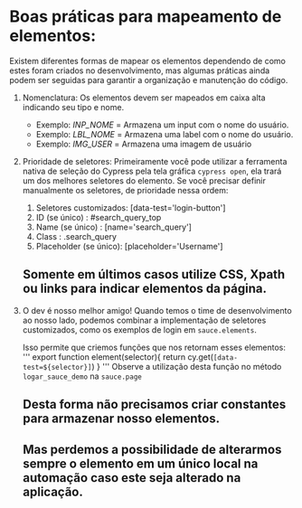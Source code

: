 # Boas práticas para mapeamento de elementos:
  
Existem diferentes formas de mapear os elementos dependendo de como estes foram criados no desenvolvimento,
mas algumas práticas ainda podem ser seguidas para garantir a organização e manutenção do código.
  
1. Nomenclatura: 
    Os elementos devem ser mapeados em caixa alta indicando seu tipo e nome.
    - Exemplo: *INP_NOME* = Armazena um input com o nome do usuário.
    - Exemplo: *LBL_NOME* = Armazena uma label com o nome do usuário.
    - Exemplo: *IMG_USER* = Armazena uma imagem de usuário

2. Prioridade de seletores:
    Primeiramente você pode utilizar a ferramenta nativa de seleção do Cypress pela tela gráfica `cypress open`, ela trará um dos melhores seletores do elemento.
    Se você precisar definir manualmente os seletores, de prioridade nessa ordem:
    1. Seletores customizados: [data-test='login-button']
    2. ID (se único)         : #search_query_top
    3. Name (se único)       : [name='search_query']
    4. Class                 : .search_query
    5. Placeholder (se único): [placeholder='Username']
    ## Somente em últimos casos utilize CSS, Xpath ou links para indicar elementos da página.

3. O dev é nosso melhor amigo!
    Quando temos o time de desenvolvimento ao nosso lado, podemos combinar a implementação de seletores customizados, como os exemplos de login em `sauce.elements`.

    Isso permite que criemos funções que nos retornam esses elementos:
    '''
    export function element(selector){
        return cy.get(`[data-test=${selector}]`)
    }
    '''
    Observe a utilização desta função no método `logar_sauce_demo` na `sauce.page`

    ## Desta forma não precisamos criar constantes para armazenar nosso elementos.
    ## Mas perdemos a possibilidade de alterarmos sempre o elemento em um único local na automação caso este seja alterado na aplicação.

